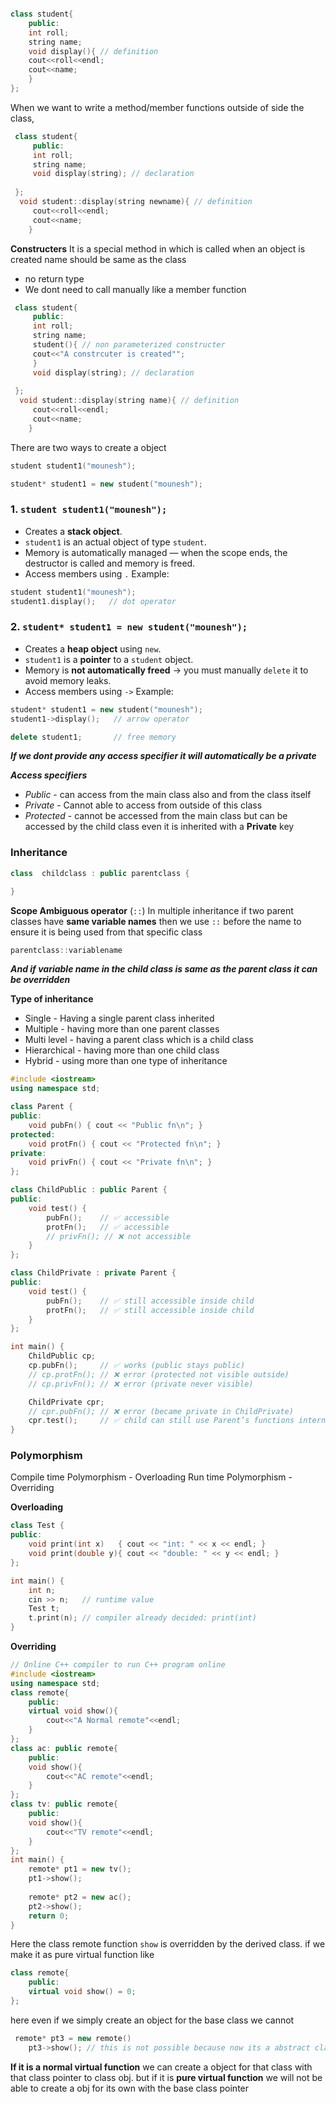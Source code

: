  ```cpp
 
 class student{
	 public:
	 int roll;
	 string name;
	 void display(){ // definition
	 cout<<roll<<endl;
	 cout<<name;
	 }
 };
 
```

When we want to  write a method/member functions outside of side the class, 
```cpp
 class student{
	 public:
	 int roll;
	 string name;
	 void display(string); // declaration
	
 };
  void student::display(string newname){ // definition
	 cout<<roll<<endl;
	 cout<<name;
	}
```

**Constructers**
It is a special method in which is called when an object is created name should be same as the class 
- no return type 
- We dont need to call manually like a member function


```cpp
 class student{
	 public:
	 int roll;
	 string name;
	 student(){ // non parameterized constructer
	 cout<<"A constrcuter is created"";
	 }
	 void display(string); // declaration
	
 };
  void student::display(string name){ // definition
	 cout<<roll<<endl;
	 cout<<name;
	}
```

There are two ways to create a object
```cpp
student student1("mounesh");

student* student1 = new student("mounesh");
```
### 1. `student student1("mounesh");`
- Creates a **stack object**.
- `student1` is an actual object of type `student`.
- Memory is automatically managed — when the scope ends, the destructor is called and memory is freed.
- Access members using `.`
Example:
```cpp
student student1("mounesh");
student1.display();   // dot operator
```
### 2. `student* student1 = new student("mounesh");`
- Creates a **heap object** using `new`.
- `student1` is a **pointer** to a `student` object.
- Memory is **not automatically freed** → you must manually `delete` it to avoid memory leaks.
- Access members using `->`
Example:
```cpp
student* student1 = new student("mounesh");
student1->display();   // arrow operator

delete student1;       // free memory

```

***If we dont provide any access specifier it will automatically be a private***

***Access specifiers***
- *Public* -  can access from the main class also and from the class itself
- *Private* - Cannot able to access from outside of this class 
- *Protected*  - cannot be accessed from the main class but can be accessed by the child class even it is inherited with a **Private** key


### Inheritance
```cpp
class  childclass : public parentclass {

} 
```

**Scope Ambiguous  operator** (`::`)
In multiple inheritance if two parent classes  have **same variable names** then we use `::`
before the name to ensure it is being used from that specific class
```cpp
parentclass::variablename 
```
***And if variable name in the child class is same as the parent class it can be overridden***

**Type of inheritance**
- Single - Having a single parent class inherited
- Multiple - having more than one parent classes
- Multi level - having a parent class which is a child class
- Hierarchical - having more than one child class
- Hybrid - using more than one type of  inheritance 

```cpp
#include <iostream>
using namespace std;

class Parent {
public:
    void pubFn() { cout << "Public fn\n"; }
protected:
    void protFn() { cout << "Protected fn\n"; }
private:
    void privFn() { cout << "Private fn\n"; }
};

class ChildPublic : public Parent {
public:
    void test() {
        pubFn();    // ✅ accessible
        protFn();   // ✅ accessible
        // privFn(); // ❌ not accessible
    }
};

class ChildPrivate : private Parent {
public:
    void test() {
        pubFn();    // ✅ still accessible inside child
        protFn();   // ✅ still accessible inside child
    }
};

int main() {
    ChildPublic cp;
    cp.pubFn();     // ✅ works (public stays public)
    // cp.protFn(); // ❌ error (protected not visible outside)
    // cp.privFn(); // ❌ error (private never visible)

    ChildPrivate cpr;
    // cpr.pubFn(); // ❌ error (became private in ChildPrivate)
    cpr.test();     // ✅ child can still use Parent’s functions internally
}

```

### Polymorphism

Compile time Polymorphism - Overloading 
Run time Polymorphism - Overriding 

**Overloading**
```cpp
class Test {
public:
    void print(int x)   { cout << "int: " << x << endl; }
    void print(double y){ cout << "double: " << y << endl; }
};

int main() {
    int n;
    cin >> n;   // runtime value
    Test t;
    t.print(n); // compiler already decided: print(int)
}
```

**Overriding**
```cpp
// Online C++ compiler to run C++ program online
#include <iostream>
using namespace std;
class remote{
    public:
    virtual void show(){
        cout<<"A Normal remote"<<endl;
    }
};
class ac: public remote{
    public:
    void show(){
        cout<<"AC remote"<<endl;
    }
};
class tv: public remote{
    public:
    void show(){
        cout<<"TV remote"<<endl;
    }
};
int main() {
    remote* pt1 = new tv();
    pt1->show();
    
    remote* pt2 = new ac();
    pt2->show();
    return 0;
}
```
Here the class remote function `show` is overridden by the derived class.
if we make it as pure virtual function like 
```cpp
class remote{
    public:
    virtual void show() = 0;
};
```
here even if we simply create an object for the base class we cannot 
```cpp
 remote* pt3 = new remote()
    pt3->show(); // this is not possible because now its a abstract class
```

**If it is a normal virtual function** we can create a object for that class with that class pointer to class obj.
but if it is **pure virtual function**  we will not be able to create a obj for its own with the base class pointer

